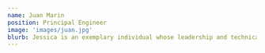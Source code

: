 ```yaml
---
name: Juan Marin
position: Principal Engineer
image: 'images/juan.jpg'
blurb: Jessica is an exemplary individual whose leadership and technical expertise continue to drive our organisation forward. With a keen eye for detail and a strategic approach to problem-solving, she navigates the complexities and turns project tangles into triumphs, time after time. In addition to her architectural role, her public speaking skills are truly remarkable. Her mentorship and commitment to knowledge-sharing have cultivated a culture of continuous learning within our organisation. Her dedication to excellence is reflected in the high quality of her work and the esteem in which she is held by peers and the industry. Jess is an invaluable asset to any project or initiative, and I wholeheartedly endorse her for any future endeavors she may undertake.
---
```


